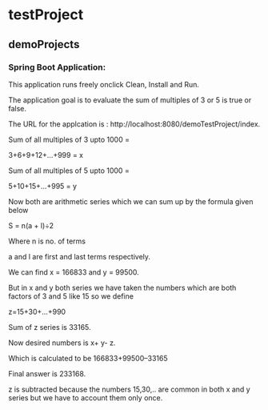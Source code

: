 # testProject
## demoProjects
### Spring Boot Application:
This application runs freely onclick Clean, Install and Run.

The application goal is to evaluate the sum of multiples of 3 or 5 is true or false.

The URL for the applcation is : http://localhost:8080/demoTestProject/index.

Sum of all multiples of 3 upto 1000 =

3+6+9+12+…+999 = x

Sum of all multiples of 5 upto 1000 =

5+10+15+…+995 = y

Now both are arithmetic series which we can sum up by the formula given below

S = n(a + l)÷2

Where n is no. of terms

a and l are first and last terms respectively.

We can find x = 166833 and y = 99500.

But in x and y both series we have taken the numbers which are both factors of 3 and 5 like 15 so we define

z=15+30+…+990

Sum of z series is 33165.

Now desired numbers is x+ y- z.

Which is calculated to be 166833+99500–33165

Final answer is 233168.

z is subtracted because the numbers 15,30,.. are common in both x and y series but we have to account them only once.
